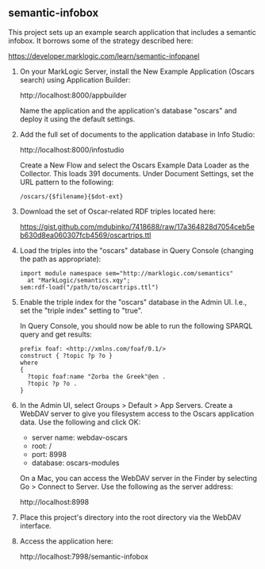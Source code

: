 ## semantic-infobox

This project sets up an example search application that includes a semantic infobox. It borrows some of the strategy described here:

https://developer.marklogic.com/learn/semantic-infopanel

1. On your MarkLogic Server, install the New Example Application (Oscars search) using Application Builder:

   http://localhost:8000/appbuilder

   Name the application and the application's database "oscars" and deploy it using the default settings.

2. Add the full set of documents to the application database in Info Studio:

   http://localhost:8000/infostudio

   Create a New Flow and select the Oscars Example Data Loader as the Collector. This loads 391 documents. Under Document Settings, set    the URL pattern to the following:
   ```
   /oscars/{$filename}{$dot-ext}
   ```
3. Download the set of Oscar-related RDF triples located here:

   https://gist.github.com/mdubinko/7418688/raw/17a364828d7054ceb5eb630d8ea060307fcb4569/oscartrips.ttl

4. Load the triples into the "oscars" database in Query Console (changing the path as appropriate):
   ```
   import module namespace sem="http://marklogic.com/semantics"
     at "MarkLogic/semantics.xqy";
   sem:rdf-load("/path/to/oscartrips.ttl")
   ```
5. Enable the triple index for the "oscars" database in the Admin UI. I.e., set the "triple index" setting to "true".

   In Query Console, you should now be able to run the following SPARQL query and get results:
   ```
   prefix foaf: <http://xmlns.com/foaf/0.1/>
   construct { ?topic ?p ?o }
   where
   {
     ?topic foaf:name "Zorba the Greek"@en .
     ?topic ?p ?o .
   }
   ```
6. In the Admin UI, select Groups > Default > App Servers. Create a WebDAV server to give you filesystem access to the 
   Oscars application data. Use the following and click OK:

   - server name: webdav-oscars
   - root: /
   - port: 8998
   - database: oscars-modules

   On a Mac, you can access the WebDAV server in the Finder by selecting Go > Connect to Server. Use the following as 
   the server address:

   http://localhost:8998

7. Place this project's directory into the root directory via the WebDAV interface.

8. Access the application here:

   http://localhost:7998/semantic-infobox
